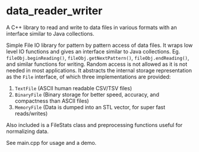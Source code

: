 # data_reader_writer
A C++ library to read and write to data files in various formats with an interface similar to Java collections.

Simple File IO library for pattern by pattern access of data files. It wraps low level IO functions and gives an interface similar to Java collections. Eg. `fileObj.beginReading()`, `fileObj.getNextPattern()`, `fileObj.endReading()`, and similar functions for writing. Random access is not allowed as it is not needed in most applications. It abstracts the internal storage representation as the `File` interface, of which three implementations are provided:

1. `TextFile` (ASCII human readable CSV/TSV files)
2. `BinaryFile` (Binary storage for better speed, accuracy, and compactness than ASCII files)
3. `MemoryFile` (Data is dumped into an STL vector, for super fast reads/writes)

Also included is a FileStats class and preprocessing functions useful for normalizing data.

See main.cpp for usage and a demo.
